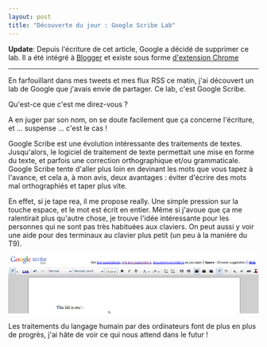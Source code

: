 ```yaml
---
layout: post
title: "Découverte du jour : Google Scribe Lab"
---
```


**Update**: Depuis l'écriture de cet article, Google a décidé de supprimer ce lab. Il a été intégré à [Blogger](http://bloggerindraft.blogspot.fr/2011/08/introducing-google-scribe-in-blogger.html) et existe sous forme [d'extension Chrome](https://chrome.google.com/webstore/detail/ibdohpjgnbegifgcfggobebebabjppgh)

----

En farfouillant dans mes tweets et mes flux RSS ce matin, j'ai découvert un lab de Google que j'avais envie de partager. Ce lab, c'est Google Scribe.

Qu'est-ce que c'est me direz-vous ?

A en juger par son nom, on se doute facilement que ça concerne l'écriture, et ... suspense ... c'est le cas !

Google Scribe est une évolution intéressante des traitements de textes. Jusqu'alors, le logiciel de traitement de texte permettait une mise en forme du texte, et parfois une correction orthographique et/ou grammaticale. Google Scribe tente d'aller plus loin en devinant les mots que vous tapez à l'avance, et cela a, à mon avis, deux avantages : éviter d'écrire des mots mal orthographiés et taper plus vite.

En effet, si je tape rea, il me propose really. Une simple pression sur la touche espace, et le mot est écrit en entier. Même si j'avoue que ça me ralentirait plus qu'autre chose, je trouve l'idée intéressante pour les personnes qui ne sont pas très habituées aux claviers. On peut aussi y voir une aide pour des terminaux au clavier plus petit (un peu à la manière du T9).

![Google Scribe Example](/assets/google-scribe.png)

Les traitements du langage humain par des ordinateurs font de plus en plus de progrès, j'ai hâte de voir ce qui nous attend dans le futur !

